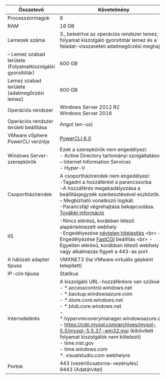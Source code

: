 | **Összetevő** | **Követelmény** |
| --- |---|
| Processzormagok| 8 |
| RAM | 16 GB|
| Lemezek száma | 3., beleértve az operációs rendszer lemez, a folyamat kiszolgáló gyorsítótár lemez és a feladat-visszavételi adatmegőrzési meghajtó |
| – Lemez szabad területe (Folyamatkiszolgálói gyorsítótár) | 600 GB
| Lemez szabad területe (adatmegőrzési lemez) | 600 GB|
| Operációs rendszer  | Windows Server 2012 R2 <br> Windows Server 2016 |
| Operációs rendszer területi beállítása | Angol (en-us)|
| VMware vSphere PowerCLI verziója | [PowerCLI 6.0](https://my.vmware.com/web/vmware/details?productId=491&downloadGroup=PCLI600R1 "PowerCLI 6.0")|
| Windows Server-szerepkörök | Ezek a szerepkörök nem engedélyezi: <br> - Active Directory tartományi szolgáltatások <br>– Internet Information Services <br> - Hyper-V |
| Csoportházirendek| A csoportházirendek nem engedélyezi: <br> -Tagadni a hozzáférést a parancssorba. <br> -A hozzáférés megakadályozása a beállításjegyzék szerkesztésével eszközök. <br> – Megbízható vonatkozó logikát. <br> -Parancsfájl végrehajtása bekapcsolása. <br> [További információ](https://technet.microsoft.com/library/gg176671(v=ws.10).aspx)|
| IIS | -Nincs elérésű, korábban létező alapértelmezett webhely <br> -Engedélyezése [névtelen hitelesítés](https://technet.microsoft.com/library/cc731244(v=ws.10).aspx) <br> -Engedélyezése [FastCGI](https://technet.microsoft.com/library/cc753077(v=ws.10).aspx) beállítás  <br> -Egyetlen elérésű, korábban létező webhely vagy alkalmazás figyeli a 443-as port<br>|
| A hálózati adapter típusa | VMXNET3 (ha VMware virtuális gépként telepített) |
| IP-cím típusa | Statikus |
| Internetelérés | A kiszolgáló URL-hozzáférésre van szüksége: <br> - \*.accesscontrol.windows.net<br> - \*.backup.windowsazure.com <br>- \*.store.core.windows.net<br> - \*.blob.core.windows.net<br> - \*.hypervrecoverymanager.windowsazure.com <br> - https://cdn.mysql.com/archives/mysql-5.5/mysql-5.5.37-win32.msi (kibővített folyamat kiszolgálók nem kötelező) <br> - time.nist.gov <br> - time.windows.com <br> \*. visualstudio.com webhelyre |
| Portok | 443 (vezérlőcsatorna-vezénylés)<br>9443 (Adatátvitel)|
